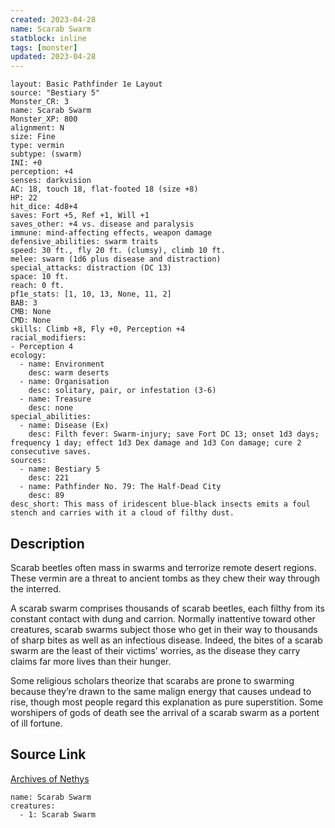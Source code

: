 ```yaml
---
created: 2023-04-28
name: Scarab Swarm
statblock: inline
tags: [monster]
updated: 2023-04-28
---
```

```statblock
layout: Basic Pathfinder 1e Layout
source: "Bestiary 5"
Monster_CR: 3
name: Scarab Swarm
Monster_XP: 800
alignment: N
size: Fine
type: vermin
subtype: (swarm)
INI: +0
perception: +4
senses: darkvision
AC: 18, touch 18, flat-footed 18 (size +8)
HP: 22
hit_dice: 4d8+4
saves: Fort +5, Ref +1, Will +1
saves_other: +4 vs. disease and paralysis
immune: mind-affecting effects, weapon damage
defensive_abilities: swarm traits
speed: 30 ft., fly 20 ft. (clumsy), climb 10 ft.
melee: swarm (1d6 plus disease and distraction)
special_attacks: distraction (DC 13)
space: 10 ft.
reach: 0 ft.
pf1e_stats: [1, 10, 13, None, 11, 2]
BAB: 3
CMB: None
CMD: None
skills: Climb +8, Fly +0, Perception +4
racial_modifiers:
- Perception 4
ecology:
  - name: Environment
    desc: warm deserts
  - name: Organisation
    desc: solitary, pair, or infestation (3-6)
  - name: Treasure
    desc: none
special_abilities:
  - name: Disease (Ex)
    desc: Filth fever: Swarm-injury; save Fort DC 13; onset 1d3 days; frequency 1 day; effect 1d3 Dex damage and 1d3 Con damage; cure 2 consecutive saves.
sources:
  - name: Bestiary 5
    desc: 221
  - name: Pathfinder No. 79: The Half-Dead City
    desc: 89
desc_short: This mass of iridescent blue-black insects emits a foul stench and carries with it a cloud of filthy dust.
```
## Description
Scarab beetles often mass in swarms and terrorize remote desert regions. These vermin are a threat to ancient tombs as they chew their way through the interred.

 A scarab swarm comprises thousands of scarab beetles, each filthy from its constant contact with dung and carrion. Normally inattentive toward other creatures, scarab swarms subject those who get in their way to thousands of sharp bites as well as an infectious disease. Indeed, the bites of a scarab swarm are the least of their victims’ worries, as the disease they carry claims far more lives than their hunger.

 Some religious scholars theorize that scarabs are prone to swarming because they’re drawn to the same malign energy that causes undead to rise, though most people regard this explanation as pure superstition. Some worshipers of gods of death see the arrival of a scarab swarm as a portent of ill fortune.
## Source Link
[Archives of Nethys](https://aonprd.com/MonsterDisplay.aspx?ItemName=Scarab%20Swarm)
```encounter-table
name: Scarab Swarm
creatures:
  - 1: Scarab Swarm
```
